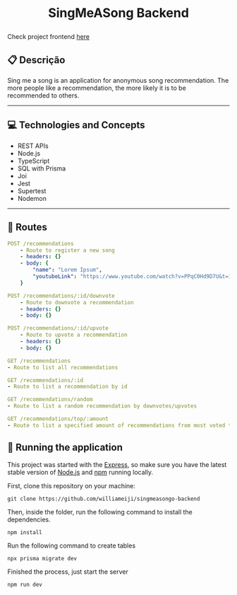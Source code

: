 # <p align = "center"> SingMeASong Backend </p>

Check project frontend [here](https://github.com/williameiji/repo-provas-frontend)

## :clipboard: Descrição

Sing me a song is an application for anonymous song recommendation. The more people like a recommendation, the more likely it is to be recommended to others.

---

## :computer: Technologies and Concepts

- REST APIs
- Node.js
- TypeScript
- SQL with Prisma
- Joi
- Jest
- Supertest
- Nodemon

---

## :rocket: Routes

```yml
POST /recommendations
    - Route to register a new song
    - headers: {}
    - body: {
        "name": "Lorem Ipsum",
        "youtubeLink": "https://www.youtube.com/watch?v=PPqC0Hd9D7U&t=1872s",
    }
```

```yml
POST /recommendations/:id/downvote
    - Route to downvote a recommendation
    - headers: {}
    - body: {}
```

```yml
POST /recommendations/:id/upvote
    - Route to upvote a recommendation
    - headers: {}
    - body: {}
```

```yml
GET /recommendations
- Route to list all recommendations
```

```yml
GET /recommendations/:id
- Route to list a recommendation by id
```

```yml
GET /recommendations/random
- Route to list a random recommendation by downvotes/upvotes
```

```yml
GET /recommendations/top/:amount
- Route to list a specified amount of recommendations from most voted to least voted
```

## 🏁 Running the application

This project was started with the [Express](https://www.npmjs.com/package/express), so make sure you have the latest stable version of [Node.js](https://nodejs.org/en/download/) and [npm](https://www.npmjs.com/) running locally.

First, clone this repository on your machine:

```
git clone https://github.com/williameiji/singmeasongo-backend
```

Then, inside the folder, run the following command to install the dependencies.

```
npm install
```

Run the following command to create tables

```
npx prisma migrate dev
```

Finished the process, just start the server

```
npm run dev
```
